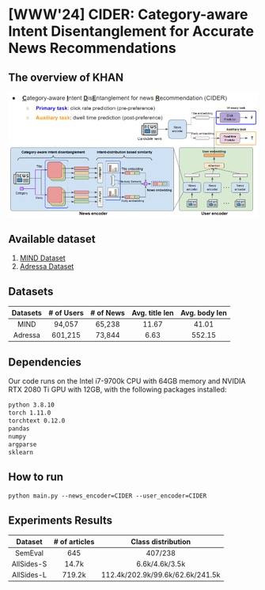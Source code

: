# [WWW'24] CIDER: Category-aware Intent Disentanglement for Accurate News Recommendations

## The overview of KHAN
![The overview of KHAN](./assets/overview.PNG)

## Available dataset
1. [MIND Dataset](https://msnews.github.io/)
2. [Adressa Dataset](https://reclab.idi.ntnu.no/dataset/)

## Datasets
|Datasets|# of Users|# of News|Avg. title len|Avg. body len|
|:---:|:---:|:---:|:---:|:---:|
|MIND|94,057|65,238|11.67|41.01|
|Adressa|601,215|73,844|6.63|552.15|

## Dependencies
Our code runs on the Intel i7-9700k CPU with 64GB memory and NVIDIA RTX 2080 Ti GPU with 12GB, with the following packages installed:
```
python 3.8.10
torch 1.11.0
torchtext 0.12.0
pandas
numpy
argparse
sklearn
```
## How to run
```
python main.py --news_encoder=CIDER --user_encoder=CIDER
```

## Experiments Results
|Dataset|# of articles|Class distribution|
|:---:|:---:|:---:|
|SemEval|645|407/238|
|AllSides-S|14.7k|6.6k/4.6k/3.5k|
|AllSides-L|719.2k|112.4k/202.9k/99.6k/62.6k/241.5k|
